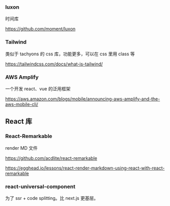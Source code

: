 ### luxon

时间库

https://github.com/moment/luxon

### Tailwind

类似于 tachyons 的 css 库，功能更多，可以在 css 里用 class 等

https://tailwindcss.com/docs/what-is-tailwind/

### AWS Amplify

一个开发 react、vue 的泛用框架

https://aws.amazon.com/blogs/mobile/announcing-aws-amplify-and-the-aws-mobile-cli/

## React 库

### React-Remarkable

render MD 文件

https://github.com/acdlite/react-remarkable

https://egghead.io/lessons/react-render-markdown-using-react-with-react-remarkable

### react-universal-component

为了 ssr + code splitting。比 next.js 更基层。

###
